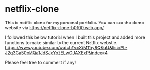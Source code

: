# netflix-clone

This is netflix-clone for my personal portfolio. 
You can see the demo website via https://netflix-clone-b0f00.web.app/

I followed this below tutorial when I built this project and added more functions to make similar to the current Netflix webstie.
https://www.youtube.com/watch?v=XtMThy8QKqU&list=PL-J2q3Ga50oMQa1JdSJxYoZELwOJAXExP&index=4

Please feel free to comment if any! 
